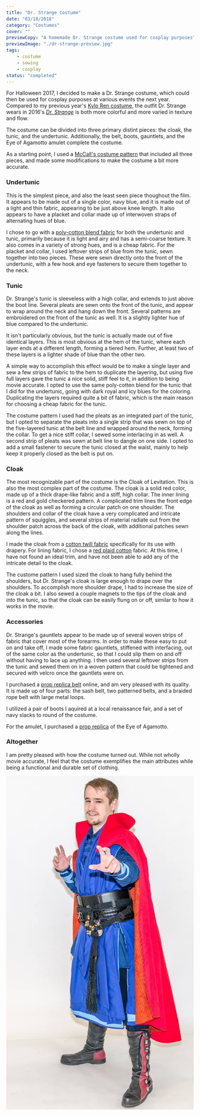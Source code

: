```yaml
---
title: "Dr. Strange Costume"
date: "03/18/2018"
category: "Costumes"
cover: ""
previewCopy: "A homemade Dr. Strange costume used for cosplay purposes"
previewImage: "./dr-strange-preview.jpg"
tags:
    - costume
    - sewing
    - cosplay
status: "completed"
---
```

For Halloween 2017, I decided to make a Dr. Strange costume, which could then be used for cosplay purposes at various events the next year.  Compared to my previous year's [Kylo Ren costume](), the outfit Dr. Strange wears in 2016's [_Dr. Strange_](http://www.imdb.com/title/tt1211837/) is both more colorful and more varied in texture and flow.

<md-image src="https://ia.media-imdb.com/images/M/MV5BYjE4Yjg3MmUtZTM2Mi00NDM2LWFkNDEtNTQxMGM0ZTllNGYxXkEyXkFqcGdeQXVyNDUwNzM4MzQ@._V1_SY1000_CR0,0,1341,1000_AL_.jpg" link="link" caption="Source: imdb.com"></md-image>

The costume can be divided into three primary distint pieces: the cloak, the tunic, and the undertunic. Additionally, the belt, boots, gauntlets, and the Eye of Agamotto amulet complete the costume.

As a starting point, I used a [McCall's costume pattern](https://mccallpattern.mccall.com/m7676) that included all three pieces, and made some modifications to make the costume a bit more accurate.


### Undertunic
This is the simplest piece, and also the least seen piece thoughout the film. It appears to be made out of a single color, navy blue, and it is made out of a light and thin fabric, appearing to be just above knee length. It also appears to have a placket and collar made up of interwoven straps of alternating hues of blue.

<md-image src="http://www1.pictures.zimbio.com/fp/Benedict+Cumberbatch+Benedict+Cumberbatch+e5ESZE6bORix.jpg" link="link" caption="Source: comicbookmovie.com"></md-image>

I chose to go with a [poly-cotton blend fabric](http://www.joann.com/symphony-broadcloth-solid-quilt-fabric/640771.html) for both the undertunic and tunic, primarily because it is light and airy and has a semi-coarse texture. It also comes in a variety of strong hues, and is a cheap fabric. For the placket and collar, I used leftover strips of blue from the tunic, sewn together into two pieces.  These were sewn directly onto the front of the undertunic, with a few hook and eye fasteners to secure them together to the neck.


### Tunic
Dr. Strange's tunic is sleeveless with a high collar, and extends to just above the boot line. Several pleats are sewn onto the front of the tunic, and appear to wrap around the neck and hang down the front. Several patterns are embroidered on the front of the tunic as well. It is a slightly lighter hue of blue compared to the undertunic.

<md-image src="https://ia.media-imdb.com/images/M/MV5BMGI1ZDNkM2QtMGIxNC00MDQwLTg2MjMtYmUzZjM5ODgyNWViXkEyXkFqcGdeQXVyNjUyNjI3NzU@._V1_.jpg" link="link" caption="Source: imdb.com"></md-image>

It isn't particularly obvious, but the tunic is actually made out of five identical layers. This is most obvious at the hem of the tunic, where each layer ends at a different length, forming a tiered hem. Further, at least two of these layers is a lighter shade of blue than the other two. 

<md-image src="https://static0.srcdn.com/wp-content/uploads/SDCC-2016-Doctor-Strange-Costume.jpg" link="link" caption="Source: screenrant.com"></md-image>

A simple way to accomplish this effect would be to make a single layer and sew a few strips of fabric to the hem to duplicate the layering, but using five full layers gave the tunic a nice solid, stiff feel to it, in addition to being movie accurate. I opted to use the same poly-cotten blend for the tunic that I did for the undertunic, going with dark royal and icy blues for the coloring. Duplicating the layers required quite a bit of fabric, which is the main reason for choosing a cheap fabric for the tunic.

The costume pattern I used had the pleats as an integrated part of the tunic, but I opted to separate the pleats into a single strip that was sewn on top of the five-layered tunic at the belt line and wrapped around the neck, forming the collar.  To get a nice stiff collar, I sewed some interlacing in as well. A second strip of pleats was sewn at belt line to dangle on one side. I opted to add a small fastener to secure the tunic closed at the waist, mainly to help keep it properly closed as the belt is put on.

### Cloak
The most recognizable part of the costume is the Cloak of Levitation. This is also the most complex part of the costume. The cloak is a solid red color, made up of a thick drape-like fabric and a stiff, high collar. The inner lining is a red and gold checkered pattern. A complicated trim lines the front edge of the cloak as well as forming a circular patch on one shoulder. The shoulders and collar of the cloak have a very complicated and intricate pattern of squiggles, and several strips of material radiate out from the shoulder patch across the back of the cloak, with additional patches sewn along the lines.

I made the cloak from a [cotton twill fabric](https://www.fabric.com/buy/0269370/cotton-twill-red) specifically for its use with drapery. For lining fabric, I chose a [red plaid cotton](http://www.joann.com/keepsake-calico-cotton-fabric-43in-red-plaid/13911409.html) fabric. At this time, I have not found an ideal trim, and have not been able to add any of the intricate detail to the cloak.

The custome pattern I used sized the cloak to hang fully behind the shoulders, but Dr. Strange's cloak is large enough to drape over the shoulders. To accomplish more shoulder drape, I had to increase the size of the cloak a bit. I also sewed a couple magnets to the tips of the cloak and into the tunic, so that the cloak can be easily flung on or off, similar to how it works in the movie.

### Accessories
Dr. Strange's gauntlets appear to be made up of several woven strips of fabric that cover most of the forearms. In order to make these easy to put on and take off, I made some fabric gauntlets, stiffened with interfacing, out of the same color as the undertunic, so that I could slip them on and off without having to lace up anything. I then used several leftover strips from the tunic and sewed them on in a woven pattern that could be tightened and secured with velcro once the gauntlets were on.

I purchased a [prop replica belt](https://www.amazon.com/gp/product/B071ZV6DW3/ref=oh_aui_detailpage_o03_s00?ie=UTF8&psc=1) online, and am very pleased with its quality. It is made up of four parts: the sash belt, two patterned belts, and a braided rope belt with large metal loops.

I utilized a pair of boots I aquired at a local renaissance fair, and a set of navy slacks to round of the costume.

For the amulet, I purchased a [prop replica](https://www.amazon.com/gp/product/B0744QD1NG/ref=oh_aui_detailpage_o00_s00?ie=UTF8&psc=1) of the Eye of Agamotto.

### Altogether
I am pretty pleased with how the costume turned out. While not wholly movie accurate, I feel that the costume exemplifies the main attributes while being a functional and durable set of clothing.

![My Dr. Strange Costume](./dr-strange.jpg)
